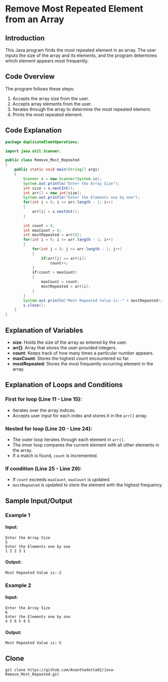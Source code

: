 # Remove Most Repeated Element from an Array

## Introduction
This Java program finds the most repeated element in an array. The user inputs the size of the array and its elements, and the program determines which element appears most frequently.

## Code Overview
The program follows these steps:
1. Accepts the array size from the user.
2. Accepts array elements from the user.
3. Iterates through the array to determine the most repeated element.
4. Prints the most repeated element.

## Code Explanation

```java
package duplicateElemtOperations;

import java.util.Scanner;

public class Remove_Most_Repeated
{
    public static void main(String[] args)
    {
        Scanner s = new Scanner(System.in);
        System.out.println("Enter the Array Size");
        int size = s.nextInt();
        int arr[] = new int[size];
        System.out.println("Enter the Elements one by one");
        for(int i = 0; i <= arr.length - 1; i++)
        {
            arr[i] = s.nextInt();
        }
        
        int count = 0;
        int maxCount = 0;
        int mostRepeated = arr[0];
        for(int i = 0; i <= arr.length - 1; i++)
        {
            for(int j = 0; j <= arr.length - 1; j++)
            {
                if(arr[j] == arr[i])
                    count++;
            }
            if(count > maxCount)
            {
                maxCount = count;
                mostRepeated = arr[i];
            }
        }
        System.out.println("Most Repeated Value is:-" + mostRepeated);
        s.close();
    }
}
```

## Explanation of Variables
- **size**: Holds the size of the array as entered by the user.
- **arr[]**: Array that stores the user-provided integers.
- **count**: Keeps track of how many times a particular number appears.
- **maxCount**: Stores the highest count encountered so far.
- **mostRepeated**: Stores the most frequently occurring element in the array.

## Explanation of Loops and Conditions
### **First for loop** (Line 11 - Line 15):
- Iterates over the array indices.
- Accepts user input for each index and stores it in the `arr[]` array.

### **Nested for loop** (Line 20 - Line 24):
- The outer loop iterates through each element in `arr[]`.
- The inner loop compares the current element with all other elements in the array.
- If a match is found, `count` is incremented.

### **If condition** (Line 25 - Line 29):
- If `count` exceeds `maxCount`, `maxCount` is updated.
- `mostRepeated` is updated to store the element with the highest frequency.

## Sample Input/Output
### **Example 1**
#### **Input:**
```
Enter the Array Size
5
Enter the Elements one by one
1 2 2 3 1
```
#### **Output:**
```
Most Repeated Value is:-2
```
### **Example 2**
#### **Input:**
```
Enter the Array Size
6
Enter the Elements one by one
4 5 6 5 4 5
```
#### **Output:**
```
Most Repeated Value is:-5
```

## Clone
```
git clone https://github.com/Ananthadatta02/Java-Remove_Most_Repeated.git
```
